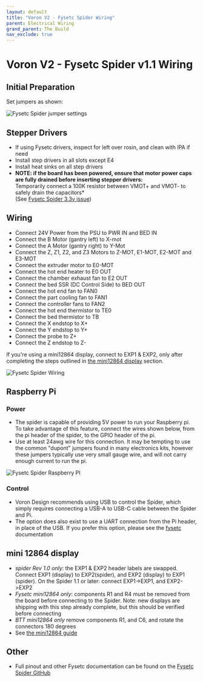 ```yaml
---
layout: default
title: "Voron V2 - Fysetc Spider Wiring"
parent: Electrical Wiring
grand_parent: The Build
nav_exclude: true
---
```


# Voron V2 - Fysetc Spider v1.1 Wiring

## Initial Preparation

Set jumpers as shown:

![Fysetc Spider jumper settings](./images/v2_spider_jumpering.png)

## Stepper Drivers

* If using Fysetc drivers, inspect for left over rosin, and clean with IPA if need
* Install step drivers in all slots except E4
* Install heat sinks on all step drivers
* **NOTE: if the board has been powered, ensure that motor power caps are fully drained before inserting stepper drivers:**  
  Temporarily connect a 100K resistor between VMOT+ and VMOT- to safely drain the capacitors*  
  (See [Fysetc Spider 3.3v issue](https://github.com/FYSETC/FYSETC-SPIDER/blob/main/Spider%203.3v%20issue.md))

## Wiring

* Connect 24V Power from the PSU to PWR IN and BED IN
* Connect the B Motor (gantry left) to X-mot
* Connect the A Motor (gantry right) to Y-Mot
* Connect the Z, Z1, Z2, and Z3 Motors to Z-MOT, E1-MOT, E2-MOT and E3-MOT
* Connect the extruder motor to E0-MOT
* Connect the hot end heater to E0 OUT
* Connect the chamber exhaust fan to  E2 OUT
* Connect the bed SSR (DC Control Side) to BED OUT
* Connect the hot end fan to FAN0
* Connect the part cooling fan to FAN1
* Connect the controller fans to FAN2
* Connect the hot end thermistor to TE0
* Connect the bed thermistor to TB
* Connect the X endstop to X+
* Connect the Y endstop to Y+
* Connect the probe to Z+
* Connect the Z endstop to Z-

If you're using a mini12864 display, connect to EXP1 & EXP2, only after completing the steps outlined in [the mini12864 display](#mini-12864-display) section.

![Fysetc Spider Wiring](./images/v2_spider_wiring.png)

## Raspberry Pi

### Power

* The spider is capable of providing 5V power to run your Raspberry pi. To take advantage of this feature, connect the wires shown below, from the pi header of the spider, to the GPIO header of the pi.
* Use at least 24awg wire for this connection.  It may be tempting to use the common "dupont" jumpers found in many electronics kits, however these jumpers typically use very small gauge wire, and will not carry enough current to run the pi.

![Fysetc Spider Raspberry PI](./images/v2_spider_pi.png)

### Control

* Voron Design recommends using USB to control the Spider, which simply requires connecting a USB-A to USB-C cable between the Spider and Pi. 
* The option does also exist to use a UART connection from the Pi header, in place of the USB.  If you prefer this option, please see the [fysetc](https://github.com/FYSETC/FYSETC-SPIDER/blob/main/firmware/Klipper/Connect%20RPI%20uart.md) documentation

## mini 12864 display

* *spider Rev 1.0 only*: the EXP1 & EXP2 header labels are swapped. Connect  EXP1 (display) to EXP2(spider), and EXP2 (display) to EXP1 (spider).  On the Spider 1.1 or later: connect EXP1->EXP1, and EXP2->EXP2
* *Fysetc mini12864 only*:  components R1 and R4 must be removed from the board before connecting to the Spider.  Note: new displays are shipping with this step already complete, but this should be verified before connecting
* *BTT mini12864 only* remove components R1, and C6, and rotate the connectors 180 degrees
* See [the mini12864 guide](./mini12864_klipper_guide.md)

## Other

* Full pinout and other Fysetc documentation can be found on the [Fysetc Spider GitHub](https://github.com/FYSETC/FYSETC-SPIDER)
